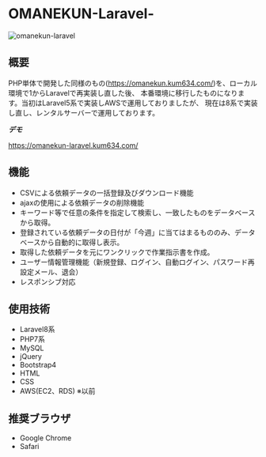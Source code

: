 # OMANEKUN-Laravel-

![omanekun-laravel](https://user-images.githubusercontent.com/90099500/215108786-06a61315-cb80-434c-9cfb-87e3b721d040.png)

## 概要

PHP単体で開発した同様のもの(https://omanekun.kum634.com/)を、ローカル環境で1からLaravelで再実装し直した後、
本番環境に移行したものになります。当初はLaravel5系で実装しAWSで運用しておりましたが、
現在は8系で実装し直し、レンタルサーバーで運用しております。


***デモ***

https://omanekun-laravel.kum634.com/


## 機能

- CSVによる依頼データの一括登録及びダウンロード機能
- ajaxの使用による依頼データの削除機能
- キーワード等で任意の条件を指定して検索し、一致したものをデータベースから取得。
- 登録されている依頼データの日付が「今週」に当てはまるもののみ、データベースから自動的に取得し表示。
- 取得した依頼データを元にワンクリックで作業指示書を作成。
- ユーザー情報管理機能（新規登録、ログイン、自動ログイン、パスワード再設定メール、退会）
- レスポンシブ対応


## 使用技術

- Laravel8系
- PHP7系
- MySQL
- jQuery
- Bootstrap4
- HTML
- CSS
- AWS(EC2、RDS) ※以前


## 推奨ブラウザ

- Google Chrome
- Safari
